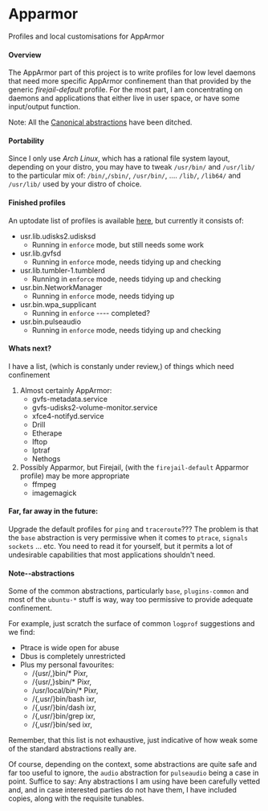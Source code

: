 # Apparmor
Profiles and local customisations for AppArmor

#### Overview
The AppArmor part of this project is to write profiles for low level daemons that need more specific AppArmor confinement than that provided by the generic *firejail-default* profile. For the most part, I am concentrating on daemons and applications that either live in user space, or have some input/output function.

Note:  All the [Canonical abstractions](#note--abstractions) have been ditched.

#### Portability
Since I only use *Arch Linux*, which has a rational file system layout, depending on your distro, you may have to tweak `/usr/bin/` and `/usr/lib/` to the particular mix of: `/bin/`,`/sbin/`, `/usr/bin/`, .... `/lib/`, `/lib64/` and `/usr/lib/` used by your distro of choice.

#### Finished profiles
An uptodate list of profiles is available [here](https://github.com/Irvinehimself/Irvines-Hardening-Project/blob/master/AppArmor/AppArmor-ProfileList), but currently it consists of:

* usr.lib.udisks2.udisksd
  * Running in `enforce` mode, but still needs some work
* usr.lib.gvfsd
  * Running in `enforce` mode, needs tidying up and checking
* usr.lib.tumbler-1.tumblerd
  * Running in `enforce` mode, needs tidying up and checking
* usr.bin.NetworkManager
  * Running in `enforce` mode, needs tidying up
* usr.bin.wpa_supplicant
  * Running in `enforce` ---- completed?
* usr.bin.pulseaudio
  * Running in `enforce` mode, needs tidying up and checking

#### Whats next?
I have a list, (which is constanly under review,) of things which need confinement
1. Almost certainly AppArmor:
   * gvfs-metadata.service
   * gvfs-udisks2-volume-monitor.service
   * xfce4-notifyd.service
   * Drill
   * Etherape
   * Iftop
   * Iptraf
   * Nethogs
1. Possibly Apparmor, but Firejail, (with the `firejail-default` Apparmor profile) may be more appropriate
   * ffmpeg
   * imagemagick

#### Far, far away in the future:
Upgrade the default profiles for `ping` and `traceroute`??? The problem is that the `base` abstraction is very permissive when it comes to `ptrace`, `signals` `sockets` ... etc. You need to read it for yourself, but it permits a lot of undesirable capabilities that most applications shouldn't need.

#### Note--abstractions
Some of the common abstractions, particularly `base`, `plugins-common` and most of the `ubuntu-*` stuff is way, way too permissive to provide adequate confinement.

For example, just scratch the surface of common `logprof` suggestions and we find:
* Ptrace is wide open for abuse
* Dbus is completely unrestricted
* Plus my personal favourites:
  * /{usr/,}bin/* Pixr,
  * /{usr/,}sbin/* Pixr,
  * /usr/local/bin/* Pixr,
  * /{,usr/}bin/bash ixr,
  * /{,usr/}bin/dash ixr,
  * /{,usr/}bin/grep ixr,
  * /{,usr/}bin/sed ixr,

Remember, that this list is not exhaustive, just indicative of how weak some of the standard abstractions really are.

Of course, depending on the context, some abstractions are quite safe and far too useful to ignore, the `audio` abstraction for `pulseaudio` being a case in point. Suffice to say: Any abstractions I am using have been carefully vetted and, and in case interested parties do not have them, I have included copies, along with the requisite tunables.




